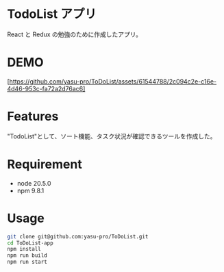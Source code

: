 # TodoList アプリ

React と Redux の勉強のために作成したアプリ。

# DEMO

[https://github.com/yasu-pro/ToDoList/assets/61544788/2c094c2e-c16e-4d46-953c-fa72a2d76ac6]

# Features

"TodoList"として、ソート機能、タスク状況が確認できるツールを作成した。

# Requirement

- node 20.5.0
- npm 9.8.1

# Usage

```zsh
git clone git@github.com:yasu-pro/ToDoList.git
cd ToDoList-app
npm install
npm run build
npm run start
```
